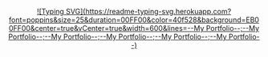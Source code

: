 <div align="center"> 
  
[![Typing SVG](https://readme-typing-svg.herokuapp.com?font=poppins&size=25&duration=00FF00&color=40f528&background=EB00FF00&center=true&vCenter=true&width=600&lines=--My Portfolio--;--My Portfolio--;--My Portfolio--;--My Portfolio--;--My Portfolio--;--My Portfolio--)](https://git.io/typing-svg)
</div>
